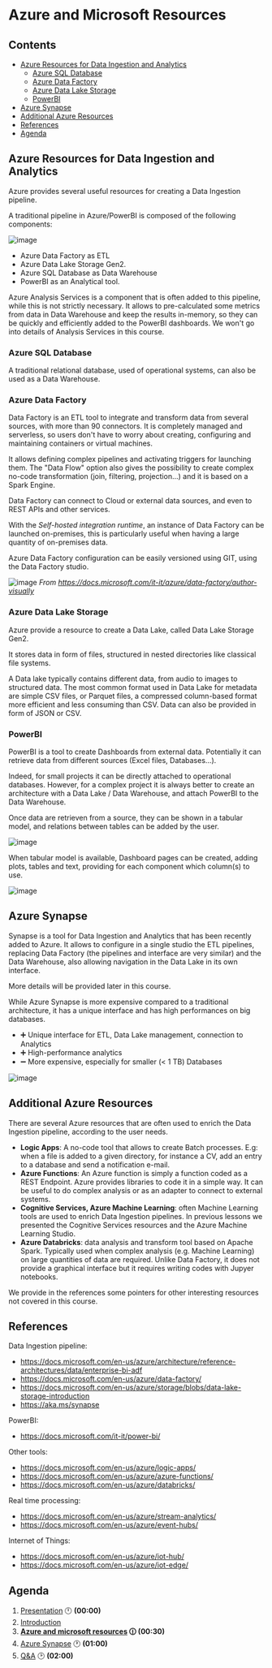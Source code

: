 # Azure and Microsoft Resources  <!-- omit in TOC -->

## Contents <!-- omit in TOC -->

- [Azure Resources for Data Ingestion and Analytics](#azure-resources-for-data-ingestion-and-analytics)
  - [Azure SQL Database](#azure-sql-database)
  - [Azure Data Factory](#azure-data-factory)
  - [Azure Data Lake Storage](#azure-data-lake-storage)
  - [PowerBI](#powerbi)
- [Azure Synapse](#azure-synapse)
- [Additional Azure Resources](#additional-azure-resources)
- [References](#references)
- [Agenda](#agenda)

## Azure Resources for Data Ingestion and Analytics

Azure provides several useful resources for creating a Data Ingestion pipeline.

A traditional pipeline in Azure/PowerBI is composed of the following components:

![image](./images/azure-traditional-architecture.png)

- Azure Data Factory as ETL
- Azure Data Lake Storage Gen2.
- Azure SQL Database as Data Warehouse
- PowerBI as an Analytical tool.

Azure Analysis Services is a component that is often added to this pipeline, while this is not strictly necessary. 
It allows to pre-calculated some metrics from data in Data Warehouse and keep the results in-memory, so they can be quickly and efficiently added to the PowerBI dashboards. We won't go into details of Analysis Services in this course.

### Azure SQL Database

A traditional relational database, used of operational systems, can also be used as a Data Warehouse.

### Azure Data Factory

Data Factory is an ETL tool to integrate and transform data from several sources, with more than 90 connectors.
It is completely managed and serverless, so users don't have to worry about creating, configuring and maintaining containers or virtual machines.

It allows defining complex pipelines and activating triggers for launching them.
The "Data Flow" option also gives the possibility to create complex no-code transformation (join, filtering, projection...) and it is based on a Spark Engine.

Data Factory can connect to Cloud or external data sources, and even to REST APIs and other services.

With the *Self-hosted integration runtime*, an instance of Data Factory can be launched on-premises, this is particularly useful when having a large quantity of on-premises data.

Azure Data Factory configuration can be easily versioned using GIT, using the Data Factory studio.

![image](images/authoring-canvas.png)
*From https://docs.microsoft.com/it-it/azure/data-factory/author-visually*

### Azure Data Lake Storage

Azure provide a resource to create a Data Lake, called Data Lake Storage Gen2.

It stores data in form of files, structured in nested directories like classical file systems.

A Data lake typically contains different data, from audio to images to structured data. The most common format used in Data Lake for metadata are simple CSV files, or Parquet files, a compressed column-based format more efficient and less consuming than CSV. Data can also be provided in form of JSON or CSV. 

### PowerBI

PowerBI is a tool to create Dashboards from external data.
Potentially it can retrieve data from different sources (Excel files, Databases...).

Indeed, for small projects it can be directly attached to operational databases. However, for a complex project it is always better to create an architecture with a Data Lake / Data Warehouse, and attach PowerBI to the Data Warehouse.

Once data are retrieven from a source, they can be shown in a tabular model, and relations between tables can be added by the user.

![image](images/powerbi-tabular.png)

When tabular model is available, Dashboard pages can be created, adding plots, tables and text, providing for each component which column(s) to use.

![image](images/powerbi-plot.png)

## Azure Synapse

Synapse is a tool for Data Ingestion and Analytics that has been recently added to Azure. It allows to configure in a single studio the ETL pipelines, replacing Data Factory (the pipelines and interface are very similar) and the Data Warehouse, also allowing navigation in the Data Lake in its own interface.

More details will be provided later in this course.

While Azure Synapse is more expensive compared to a traditional architecture, it has a unique interface and has high performances on big databases. 

- :heavy_plus_sign: Unique interface for ETL, Data Lake management, connection to Analytics 
- :heavy_plus_sign: High-performance analytics
- :heavy_minus_sign: More expensive, especially for smaller (< 1 TB) Databases


![image](./images/azure-new-architecture.png)

## Additional Azure Resources

There are several Azure resources that are often used to enrich the Data Ingestion pipeline, according to the user needs.

- **Logic Apps**: A no-code tool that allows to create Batch processes. E.g:  when a file is added to a given directory, for instance a CV, add an entry to a database and send a notification e-mail.
- **Azure Functions**: An Azure function is simply a function coded as a REST Endpoint. Azure provides libraries to code it in a simple way. It can be useful to do complex analysis or as an adapter to connect to external systems.
- **Cognitive Services, Azure Machine Learning**: often Machine Learning tools are used to enrich Data Ingestion pipelines. In previous lessons we presented the Cognitive Services resources and the Azure Machine Learning Studio.
- **Azure Databricks**: data analysis and transform tool based on Apache Spark. Typically used when complex analysis (e.g. Machine Learning) on large quantities of data are required. Unlike Data Factory, it does not provide a graphical interface but it requires writing codes with Jupyer notebooks.

We provide in the references some pointers for other interesting resources not covered in this course.


## References

Data Ingestion pipeline:
- https://docs.microsoft.com/en-us/azure/architecture/reference-architectures/data/enterprise-bi-adf
- https://docs.microsoft.com/en-us/azure/data-factory/
- https://docs.microsoft.com/en-us/azure/storage/blobs/data-lake-storage-introduction
- https://aka.ms/synapse

PowerBI:
- https://docs.microsoft.com/it-it/power-bi/

Other tools:
- https://docs.microsoft.com/en-us/azure/logic-apps/
- https://docs.microsoft.com/en-us/azure/azure-functions/
- https://docs.microsoft.com/en-us/azure/databricks/

Real time processing:
- https://docs.microsoft.com/en-us/azure/stream-analytics/
- https://docs.microsoft.com/en-us/azure/event-hubs/

Internet of Things:
- https://docs.microsoft.com/en-us/azure/iot-hub/
- https://docs.microsoft.com/en-us/azure/iot-edge/

## Agenda

1. [Presentation](01.presentation.md) :clock12: **(00:00)**
2. [Introduction](02.introduction.md)
3. **[Azure and microsoft resources](03.azure-microsoft-resources.md) :clock1230: (00:30)**
4. [Azure Synapse](04.azure-synapse.md) :clock1: **(01:00)**
5. [Q&A](08.q&a.md) :clock2: **(02:00)**